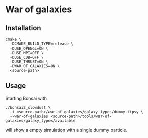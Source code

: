 War of galaxies
===============



Installation
------------

```
cmake \
  -DCMAKE_BUILD_TYPE=release \
  -DUSE_OPENGL=ON \
  -DUSE_MPI=OFF \
  -DUSE_CUB=OFF \
  -DUSE_THRUST=ON \
  -DWAR_OF_GALAXIES=ON \
  <source-path>
```

Usage
-----

Starting Bonsai with

```
./bonsai2_slowdust \
  -i <source-path>/war-of-galaxies/galaxy_types/dummy.tipsy \
  --war-of-galaxies <source-path>/tools/war-of-galaxies/galaxy_types/available
```

will show a empty simulation with a single dummy particle. 
